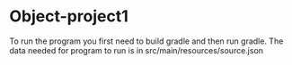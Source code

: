 # Object-project1
To run the program you first need to build gradle and then run gradle.
The data needed for program to run is in src/main/resources/source.json
